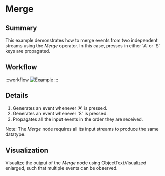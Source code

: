 # Merge

## Summary
This example demonstrates how to merge events from two independent streams using the *Merge* operator. In this case, presses in either 'A' or 'S' keys are propagated.

## Workflow

:::workflow
![Example](~/workflows/ReactiveExamples/Merge/Merge.bonsai)
:::

## Details
1. Generates an event whenever 'A' is pressed.
2. Generates an event whenever 'S' is pressed.
3. Propagates all the input events in the order they are received.

Note: The *Merge* node requires all its input streams to produce the same datatype.

## Visualization
Visualize the output of the *Merge* node using ObjectTextVisualized enlarged, such that multiple events can be observed. 
